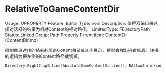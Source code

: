 # RelativeToGameContentDir

Usage: UPROPERTY
Feature: Editor
Type: bool
Description: 使得系统目录选择对话框的结果为相对Content的相对路径。
LimitedType: FDirectoryPath 
Status: Linked
Group: Path Property
Parent item: ContentDir (ContentDir.md)

限制目录选择的结果必须是Conent目录或其子目录，否则会弹出报错信息。转换的逻辑为把左侧的Content路径裁切掉。

```cpp
Directory.RightChopInline(AbsoluteGameContentDir.Len(), EAllowShrinking::No);
```
